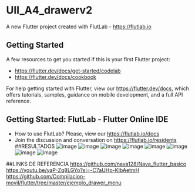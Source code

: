 # UII_A4_drawerv2

A new Flutter project created with FlutLab - https://flutlab.io

## Getting Started

A few resources to get you started if this is your first Flutter project:

- https://flutter.dev/docs/get-started/codelab
- https://flutter.dev/docs/cookbook

For help getting started with Flutter, view our
https://flutter.dev/docs, which offers tutorials,
samples, guidance on mobile development, and a full API reference.

## Getting Started: FlutLab - Flutter Online IDE

- How to use FlutLab? Please, view our https://flutlab.io/docs
- Join the discussion and conversation on https://flutlab.io/residents
##RESULTADOS
![image](https://github.com/CastanedaGabriela/UII-A4-drawerv20327/assets/144732455/ed709daa-d408-4f69-8fe1-845dd5987cb5)
![image](https://github.com/CastanedaGabriela/UII-A4-drawerv20327/assets/144732455/7d41e3a6-3cc8-41a7-832d-aaa6e9be6931)
![image](https://github.com/CastanedaGabriela/UII-A4-drawerv20327/assets/144732455/331d6c36-ae89-467e-b047-767244ab4678)
![image](https://github.com/CastanedaGabriela/UII-A4-drawerv20327/assets/144732455/d137548a-ea5a-45a0-bc3d-845e295ea9bf)
![image](https://github.com/CastanedaGabriela/UII-A4-drawerv20327/assets/144732455/1c75c1fe-51af-46e4-9ee6-f9d54f40f435)
![image](https://github.com/CastanedaGabriela/UII-A4-drawerv20327/assets/144732455/237f2b87-c80f-4eb1-8e53-e2a5044ebf57)
![image](https://github.com/CastanedaGabriela/UII-A4-drawerv20327/assets/144732455/2b81f33b-a0ff-4e9a-8753-70fd2160f204)
![image](https://github.com/CastanedaGabriela/UII-A4-drawerv20327/assets/144732455/f403025e-a229-4308-a6d5-0fe44001bddb)

##LINKS DE REFERENCIA
https://github.com/nava128/Nava_flutter_basico
 https://youtu.be/yaP-Zq8LGYo?si=-C7aUHp-KIbAetmH
 https://github.com/Compilacion-movil/flutter/tree/master/ejemplo_drawer_menu







